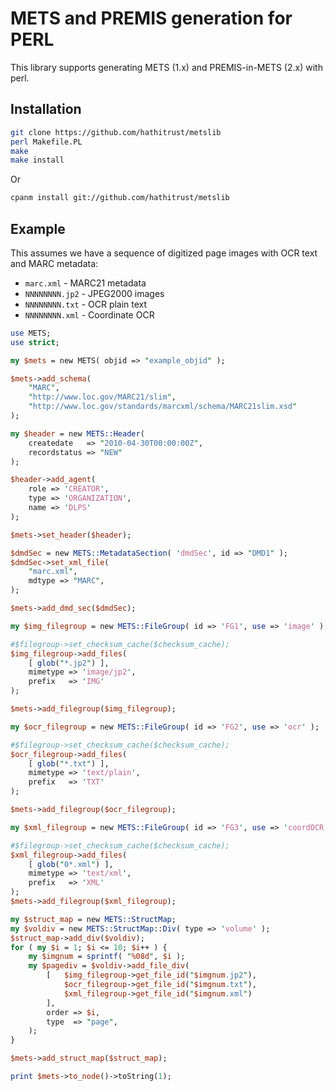 # METS and PREMIS generation for PERL

This library supports generating METS (1.x) and PREMIS-in-METS (2.x) with perl.

## Installation

```bash
git clone https://github.com/hathitrust/metslib
perl Makefile.PL
make
make install
```

Or

```bash
cpanm install git://github.com/hathitrust/metslib
```

## Example

This assumes we have a sequence of digitized page images with OCR text and MARC metadata:

* `marc.xml` - MARC21 metadata
* `NNNNNNNN.jp2` - JPEG2000 images
* `NNNNNNNN.txt` - OCR plain text
* `NNNNNNNN.xml` - Coordinate OCR

```perl
use METS;
use strict;

my $mets = new METS( objid => "example_objid" );

$mets->add_schema(
    "MARC",
    "http://www.loc.gov/MARC21/slim",
    "http://www.loc.gov/standards/marcxml/schema/MARC21slim.xsd"
);

my $header = new METS::Header(
    createdate   => "2010-04-30T00:00:00Z",
    recordstatus => "NEW"
);

$header->add_agent(
    role => 'CREATOR',
    type => 'ORGANIZATION',
    name => 'DLPS'
);

$mets->set_header($header);

$dmdSec = new METS::MetadataSection( 'dmdSec', id => "DMD1" );
$dmdSec->set_xml_file(
    "marc.xml",
    mdtype => "MARC",
);

$mets->add_dmd_sec($dmdSec);

my $img_filegroup = new METS::FileGroup( id => 'FG1', use => 'image' );

#$filegroup->set_checksum_cache($checksum_cache);
$img_filegroup->add_files(
    [ glob("*.jp2") ],
    mimetype => 'image/jp2',
    prefix   => 'IMG'
);

$mets->add_filegroup($img_filegroup);

my $ocr_filegroup = new METS::FileGroup( id => 'FG2', use => 'ocr' );

#$filegroup->set_checksum_cache($checksum_cache);
$ocr_filegroup->add_files(
    [ glob("*.txt") ],
    mimetype => 'text/plain',
    prefix   => 'TXT'
);

$mets->add_filegroup($ocr_filegroup);

my $xml_filegroup = new METS::FileGroup( id => 'FG3', use => 'coordOCR' );

#$filegroup->set_checksum_cache($checksum_cache);
$xml_filegroup->add_files(
    [ glob("0*.xml") ],
    mimetype => 'text/xml',
    prefix   => 'XML'
);
$mets->add_filegroup($xml_filegroup);

my $struct_map = new METS::StructMap;
my $voldiv = new METS::StructMap::Div( type => 'volume' );
$struct_map->add_div($voldiv);
for ( my $i = 1; $i <= 10; $i++ ) {
    my $imgnum = sprintf( "%08d", $i );
    my $pagediv = $voldiv->add_file_div(
        [   $img_filegroup->get_file_id("$imgnum.jp2"),
            $ocr_filegroup->get_file_id("$imgnum.txt"),
            $xml_filegroup->get_file_id("$imgnum.xml")
        ],
        order => $i,
        type  => "page",
    );
}

$mets->add_struct_map($struct_map);

print $mets->to_node()->toString(1);
```
